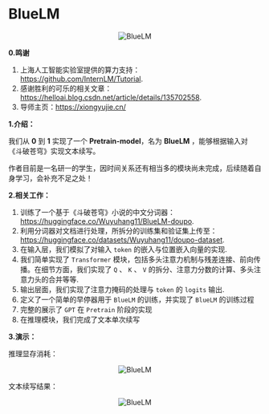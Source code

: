 # BlueLM
<div align="center">
    <img src="https://github.com/user-attachments/assets/2cf7b081-7392-42f2-9954-316407d83aea" alt="BlueLM" />
</div>

**0.鸣谢**

1. 上海人工智能实验室提供的算力支持：https://github.com/InternLM/Tutorial.
2. 感谢胜利的可乐的相关文章：https://helloai.blog.csdn.net/article/details/135702558.
3. 导师主页：https://xiongyujie.cn/

**1.介绍：**

我们从 **0** 到 **1** 实现了一个 **Pretrain-model**，名为 **BlueLM** ，能够根据输入对《斗破苍穹》实现文本续写。

作者目前是一名研一的学生，因时间关系还有相当多的模块尚未完成，后续随着自身学习，会补充不足之处！

**2.相关工作：**

1. 训练了一个基于《斗破苍穹》小说的中文分词器： https://huggingface.co/Wuyuhang11/BlueLM-doupo.
2. 利用分词器对文档进行处理，所拆分的训练集和验证集上传至： https://huggingface.co/datasets/Wuyuhang11/doupo-dataset.
3. 在输入层，我们模拟了对输入 `token` 的嵌入与位置嵌入向量的实现.
4. 我们简单实现了 `Transformer` 模块，包括多头注意力机制与残差连接、前向传播。在细节方面，我们实现了 `Q` 、 `K` 、 `V` 的拆分、注意力分数的计算、多头注意力头的合并等等.
5. 输出层面，我们实现了注意力掩码的处理与 `token` 的 `logits` 输出.
6. 定义了一个简单的早停器用于 `BlueLM` 的训练，并实现了 `BlueLM` 的训练过程
7. 完整的展示了 `GPT` 在 `Pretrain` 阶段的实现
8. 在推理模块，我们完成了文本单次续写

**3.演示：**

推理显存消耗：
<div align="center">
    <img src="https://github.com/user-attachments/assets/cf0da5a4-6c0d-465a-984f-d8973a6bb980" alt="BlueLM" />
</div>

文本续写结果：
<div align="center">
    <img src="https://github.com/user-attachments/assets/322f47e3-dff2-42aa-a54b-a1d1b6c59cbf" alt="BlueLM" />
</div>


